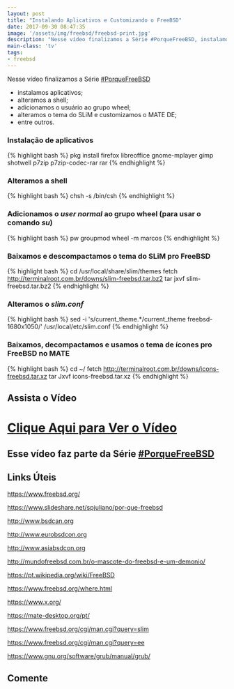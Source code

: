 ```yaml
---
layout: post
title: "Instalando Aplicativos e Customizando o FreeBSD"
date: 2017-09-30 08:47:35
image: '/assets/img/freebsd/freebsd-print.jpg'
description: "Nesse vídeo finalizamos a Série #PorqueFreeBSD, instalamos aplicativos, alteramos a shell, adicionamos o usuário ao grupo wheel, alteramos o tema do SLiM e customizamos o MATE DE."
main-class: 'tv'
tags:
- freebsd
---
```


Nesse vídeo finalizamos a Série [#PorqueFreeBSD](https://goo.gl/fEJTzk)

+ instalamos aplicativos;
+ alteramos a shell;
+ adicionamos o usuário ao grupo wheel;
+ alteramos o tema do SLiM e customizamos o MATE DE;
+ entre outros.

### Instalação de aplicativos
{% highlight bash %}
pkg install firefox libreoffice gnome-mplayer gimp shotwell p7zip p7zip-codec-rar rar
{% endhighlight %}

### Alteramos a shell
{% highlight bash %}
chsh -s /bin/csh
{% endhighlight %}

### Adicionamos o _user normal_ ao grupo wheel (para usar o comando _su_)
{% highlight bash %}
pw groupmod wheel -m marcos
{% endhighlight %}

### Baixamos e descompactamos o tema do SLiM pro FreeBSD
{% highlight bash %}
cd /usr/local/share/slim/themes
fetch http://terminalroot.com.br/downs/slim-freebsd.tar.bz2
tar jxvf slim-freebsd.tar.bz2
{% endhighlight %}

### Alteramos o _slim.conf_
{% highlight bash %}
sed -i 's/current_theme.*/current_theme	freebsd-1680x1050/' /usr/local/etc/slim.conf
{% endhighlight %}

### Baixamos, decompactamos e usamos o tema de ícones pro FreeBSD no MATE
{% highlight bash %}
cd ~/
fetch http://terminalroot.com.br/downs/icons-freebsd.tar.xz
tar Jxvf icons-freebsd.tar.xz
{% endhighlight %}

## Assista o Vídeo

# [Clique Aqui para Ver o Vídeo](https://www.youtube.com/watch?v=AyaS3xl-cQo)


## Esse vídeo faz parte da Série [#PorqueFreeBSD](https://goo.gl/fEJTzk)

## Links Úteis

<https://www.freebsd.org/>

<https://www.slideshare.net/spjuliano/por-que-freebsd>

<http://www.bsdcan.org>

<http://www.eurobsdcon.org>

<http://www.asiabsdcon.org>

<http://mundofreebsd.com.br/o-mascote-do-freebsd-e-um-demonio/>

<https://pt.wikipedia.org/wiki/FreeBSD>

<https://www.freebsd.org/where.html>

<https://www.x.org/>

<https://mate-desktop.org/pt/>

<https://www.freebsd.org/cgi/man.cgi?query=slim>

<https://www.freebsd.org/cgi/man.cgi?query=ee>

<https://www.gnu.org/software/grub/manual/grub/>

## Comente

